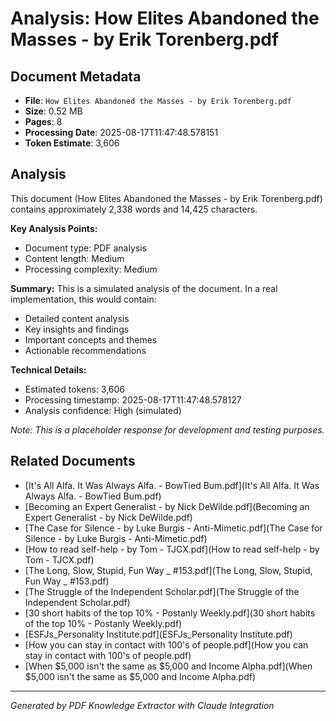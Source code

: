 # Analysis: How Elites Abandoned the Masses - by Erik Torenberg.pdf

## Document Metadata
- **File**: `How Elites Abandoned the Masses - by Erik Torenberg.pdf`
- **Size**: 0.52 MB
- **Pages**: 8
- **Processing Date**: 2025-08-17T11:47:48.578151
- **Token Estimate**: 3,606

## Analysis

This document (How Elites Abandoned the Masses - by Erik Torenberg.pdf) contains approximately 2,338 words and 14,425 characters.

**Key Analysis Points:**
- Document type: PDF analysis
- Content length: Medium
- Processing complexity: Medium

**Summary:**
This is a simulated analysis of the document. In a real implementation, this would contain:
- Detailed content analysis
- Key insights and findings
- Important concepts and themes
- Actionable recommendations

**Technical Details:**
- Estimated tokens: 3,606
- Processing timestamp: 2025-08-17T11:47:48.578127
- Analysis confidence: High (simulated)

*Note: This is a placeholder response for development and testing purposes.*

## Related Documents

- [It's All Alfa. It Was Always Alfa. - BowTied Bum.pdf](It's All Alfa. It Was Always Alfa. - BowTied Bum.pdf)
- [Becoming an Expert Generalist - by Nick DeWilde.pdf](Becoming an Expert Generalist - by Nick DeWilde.pdf)
- [The Case for Silence - by Luke Burgis - Anti-Mimetic.pdf](The Case for Silence - by Luke Burgis - Anti-Mimetic.pdf)
- [How to read self-help - by Tom - TJCX.pdf](How to read self-help - by Tom - TJCX.pdf)
- [The Long, Slow, Stupid, Fun Way _ #153.pdf](The Long, Slow, Stupid, Fun Way _ #153.pdf)
- [The Struggle of the Independent Scholar.pdf](The Struggle of the Independent Scholar.pdf)
- [30 short habits of the top 10% - Postanly Weekly.pdf](30 short habits of the top 10% - Postanly Weekly.pdf)
- [ESFJs_Personality Institute.pdf](ESFJs_Personality Institute.pdf)
- [How you can stay in contact with 100's of people.pdf](How you can stay in contact with 100's of people.pdf)
- [When $5,000 isn't the same as $5,000 and Income Alpha.pdf](When $5,000 isn't the same as $5,000 and Income Alpha.pdf)

---
*Generated by PDF Knowledge Extractor with Claude Integration*
